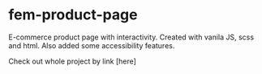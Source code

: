 # fem-product-page
E-commerce product page with interactivity.
Created with vanila JS, scss and html.
Also added some accessibility features.

Check out whole project by link [here]
